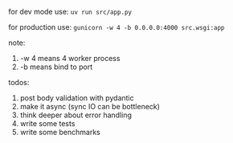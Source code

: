 for dev mode use: 
```uv run src/app.py```

for production use: 
```gunicorn -w 4 -b 0.0.0.0:4000 src.wsgi:app```

note:
1. -w 4 means 4 worker process
2. -b means bind to port

todos:
1. post body validation with pydantic
2. make it async (sync IO can be bottleneck)
3. think deeper about error handling
4. write some tests
5. write some benchmarks